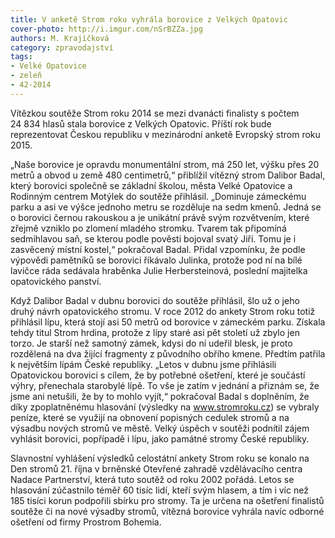 ```yaml
---
title: V anketě Strom roku vyhrála borovice z Velkých Opatovic
cover-photo: http://i.imgur.com/nSrBZZa.jpg
authors: M. Krajíčková
category: zpravodajství
tags:
- Velké Opatovice
- zeleň
- 42-2014 
---
```


Vítězkou soutěže Strom roku 2014 se mezi dvanácti finalisty s počtem 24 834 hlasů stala borovice z Velkých Opatovic. Příští rok bude reprezentovat Českou republiku v mezinárodní anketě Evropský strom roku 2015.

„Naše borovice je opravdu monumentální strom, má 250 let, výšku přes 20 metrů a obvod u země 480 centimetrů,“ přiblížil vítězný strom Dalibor Badal, který borovici společně se základní školou, města Velké Opatovice a Rodinným centrem Motýlek do soutěže přihlásil. „Dominuje zámeckému parku a asi ve výšce jednoho metru se rozděluje na sedm kmenů. Jedná se o borovici černou rakouskou a je unikátní právě svým rozvětvením, které zřejmě vzniklo po zlomení mladého stromku. Tvarem tak připomíná sedmihlavou saň, se kterou podle pověsti bojoval svatý Jiří. Tomu je i zasvěcený místní kostel,“ pokračoval Badal. Přidal vzpomínku, že podle výpovědi pamětníků se borovici říkávalo Julinka, protože pod ní na bílé lavičce ráda sedávala hraběnka Julie Herbersteinová, poslední majitelka opatovického panství.

Když Dalibor Badal v dubnu borovici do soutěže přihlásil, šlo už o jeho druhý návrh opatovického stromu. V roce 2012 do ankety Strom roku totiž přihlásil lípu, která stojí asi 50 metrů od borovice v zámeckém parku. Získala tehdy titul Strom hrdina, protože z lípy staré asi pět století už zbylo jen torzo. Je starší než samotný zámek, kdysi do ní udeřil blesk, je proto rozdělená na dva žijící fragmenty z původního obřího kmene. Předtím patřila k největším lípám České republiky. „Letos v dubnu jsme přihlásili Opatovickou borovici s cílem, že by potřebné ošetření, které je součástí výhry, přenechala starobylé lípě. To vše je zatím v jednání a přiznám se, že jsme ani netušili, že by to mohlo vyjít,“ pokračoval Badal s doplněním, že díky zpoplatněnému hlasování (výsledky na www.stromroku.cz) se vybraly peníze, které se využijí na obnovení popisných cedulek stromů a na výsadbu nových stromů ve městě. Velký úspěch v soutěži podnítil zájem vyhlásit borovici, popřípadě i lípu, jako památné stromy České republiky.

Slavnostní vyhlášení výsledků celostátní ankety Strom roku se konalo na Den stromů 21. října v brněnské Otevřené zahradě vzdělávacího centra Nadace Partnerství, která tuto soutěž od roku 2002 pořádá. Letos se hlasování zúčastnilo téměř 60 tisíc lidí, kteří svým hlasem, a tím i víc než 185 tisíci korun podpořili sbírku pro stromy. Ta je určena na ošetření finalistů soutěže či na nové výsadby stromů, vítězná borovice vyhrála navíc odborné ošetření od firmy Prostrom Bohemia.